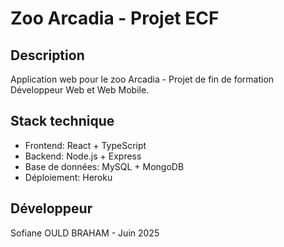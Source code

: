 # Zoo Arcadia - Projet ECF

## Description
Application web pour le zoo Arcadia - Projet de fin de formation Développeur Web et Web Mobile.

## Stack technique
- Frontend: React + TypeScript
- Backend: Node.js + Express
- Base de données: MySQL + MongoDB
- Déploiement: Heroku

## Développeur
Sofiane OULD BRAHAM - Juin 2025